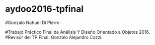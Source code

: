 # aydoo2016-tpfinal
#Gonzalo Nahuel Di Pierro

#Trabajo Práctico Final de Análisis Y Diseño Orientado a Objetos 2016.
#Revisor del TP Final: Gonzalo Alejandro Cozzi.
